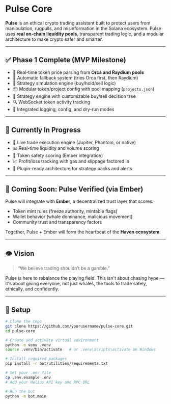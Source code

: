# Pulse Core

**Pulse** is an ethical crypto trading assistant built to protect users from manipulation, rugpulls, and misinformation in the Solana ecosystem. Pulse uses **real on-chain liquidity pools**, transparent trading logic, and a modular architecture to make crypto safer and smarter.

---

## ✅ Phase 1 Complete (MVP Milestone)

- 🧠 Real-time token price parsing from **Orca and Raydium pools**
- 🔄 Automatic fallback system (tries Orca first, then Raydium)
- 🧪 Strategy simulation engine (buy/hold/sell logic)
- 📦 Modular token/project config with pool mapping (`projects.json`)
- 🧠 Strategy engine with customizable buy/sell decision tree
- 🔍 WebSocket token activity tracking
- 🔧 Integrated logging, config, and dry-run modes

---

## 🔧 Currently In Progress

- 💸 Live trade execution engine (Jupiter, Phantom, or native)
- 📊 Real-time liquidity and volume scoring
- 🧠 Token safety scoring (Ember integration)
- 📈 Profit/loss tracking with gas and slippage factored in
- 🧩 Plugin-ready architecture for strategy packs and alerts

---

## 🔐 Coming Soon: **Pulse Verified** (via Ember)

Pulse will integrate with **Ember**, a decentralized trust layer that scores:
- Token mint rules (freeze authority, mintable flags)
- Wallet behavior (whale dominance, malicious movement)
- Community trust and transparency factors

Together, Pulse + Ember will form the heartbeat of the **Haven ecosystem**.

---

## 👁️ Vision

> “We believe trading shouldn’t be a gamble.”

Pulse is here to rebalance the playing field. This isn't about chasing hype — it's about giving everyone, not just whales, the tools to trade safely, ethically, and confidently.

---

## 🔧 Setup

```bash
# Clone the repo
git clone https://github.com/yourusername/pulse-core.git
cd pulse-core

# Create and activate virtual environment
python -m venv .venv
source .venv/bin/activate   # or .venv\Scripts\activate on Windows

# Install required packages
pip install -r bot/utilities/requirements.txt

# Set your .env file
cp .env.example .env
# Add your Helius API key and RPC URL

# Run the bot
python -m bot.main
